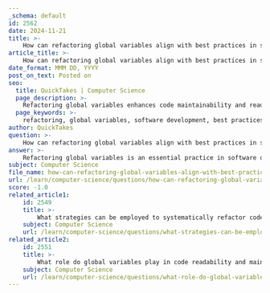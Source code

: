 ```yaml
---
_schema: default
id: 2562
date: 2024-11-21
title: >-
    How can refactoring global variables align with best practices in software development?
article_title: >-
    How can refactoring global variables align with best practices in software development?
date_format: MMM DD, YYYY
post_on_text: Posted on
seo:
  title: QuickTakes | Computer Science
  page_description: >-
    Refactoring global variables enhances code maintainability and readability, aligns with best practices in software development, reduces technical debt, improves clarity, and promotes reusability, ultimately leading to better software quality.
  page_keywords: >-
    refactoring, global variables, software development, best practices, code maintainability, readability, encapsulation, technical debt, code clarity, reusability, DRY principle, SOLID principles, code audits, modular code
author: QuickTakes
question: >-
    How can refactoring global variables align with best practices in software development?
answer: >-
    Refactoring global variables is an essential practice in software development that aligns with several best practices aimed at enhancing code maintainability, readability, and overall quality. Here are some key points on how this alignment occurs:\n\n1. **Encapsulation and Local Scope**: Excessive use of global variables can lead to code that is difficult to understand and maintain, as their effects are not localized to specific functions or modules. By refactoring global variables into local variables, developers can promote encapsulation, which helps in isolating functionality and reducing dependencies. This makes the code easier to interpret and manage.\n\n2. **Reducing Technical Debt**: Refactoring global variables is a proactive approach to managing technical debt. Technical debt arises when shortcuts are taken in the codebase, often leading to more significant issues in the future. By addressing global variables early through refactoring, developers can prevent the accumulation of technical debt, ensuring that the code remains clean and maintainable over time.\n\n3. **Improving Code Clarity**: Refactoring techniques, such as renaming variables and extracting methods, contribute to clearer code. When global variables are minimized or eliminated, the code becomes less cluttered, making it easier for developers to follow the logic and flow of the program. This clarity is crucial for long-term project success and facilitates easier onboarding of new team members.\n\n4. **Enhancing Reusability**: Code that relies heavily on global variables tends to be tightly coupled, making it harder to reuse components in different contexts. By refactoring to use local variables and dependency injection, developers can create more modular code that is easier to test and reuse across different parts of the application.\n\n5. **Adhering to Best Practices**: Following best practices such as the DRY (Don't Repeat Yourself) and SOLID principles is vital in software development. Refactoring global variables aligns with these principles by promoting cleaner, more maintainable code. For instance, the extract method technique can be employed to reduce complexity and improve readability, which is often hindered by the presence of global variables.\n\n6. **Regular Code Audits**: Regularly auditing the codebase to identify and eliminate unused or redundant global variables is a best practice that supports ongoing code quality. This practice not only enhances maintainability but also ensures that the code remains efficient and free of unnecessary clutter.\n\nIn conclusion, refactoring global variables is a critical aspect of maintaining high standards in software development. By prioritizing this practice, developers can create a more robust, maintainable, and adaptable codebase, ultimately leading to better software quality and project success.
subject: Computer Science
file_name: how-can-refactoring-global-variables-align-with-best-practices-in-software-development.md
url: /learn/computer-science/questions/how-can-refactoring-global-variables-align-with-best-practices-in-software-development
score: -1.0
related_article1:
    id: 2549
    title: >-
        What strategies can be employed to systematically refactor code involving global variables?
    subject: Computer Science
    url: /learn/computer-science/questions/what-strategies-can-be-employed-to-systematically-refactor-code-involving-global-variables
related_article2:
    id: 2551
    title: >-
        What role do global variables play in code readability and maintainability?
    subject: Computer Science
    url: /learn/computer-science/questions/what-role-do-global-variables-play-in-code-readability-and-maintainability
---
```


&nbsp;